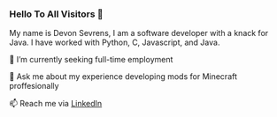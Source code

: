 ### Hello To All Visitors :wave:

My name is Devon Sevrens, I am a software developer with a knack for Java. I have worked with Python, C, Javascript, and Java.

🤔 I’m currently seeking full-time employment

💬 Ask me about my experience developing mods for Minecraft proffesionally

📫 Reach me via [LinkedIn](https://www.linkedin.com/in/devon-sevrens-372751232/)




<!--
**dsevvv/dsevvv** is a ✨ _special_ ✨ repository because its `README.md` (this file) appears on your GitHub profile.

Here are some ideas to get you started:

- 🔭 I’m currently working on ...
- 🌱 I’m currently learning ...
- 👯 I’m looking to collaborate on ...
- 🤔 I’m looking for help with ...
- 💬 Ask me about ...
- 📫 How to reach me: ...
- 😄 Pronouns: ...
- ⚡ Fun fact: ...
-->
